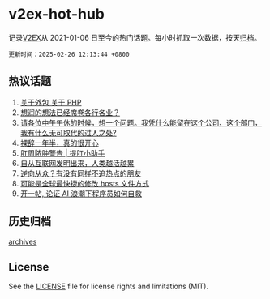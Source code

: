 # v2ex-hot-hub

 记录[V2EX](https://www.v2ex.com/)从 2021-01-06 日至今的热门话题。每小时抓取一次数据，按天[归档](archives)。

`更新时间：2025-02-26 12:13:44 +0800`

## 热议话题

1. [关于外包 关于 PHP](https://www.v2ex.com/t/1114241)
1. [想润的想法已经席卷各行各业？](https://www.v2ex.com/t/1114265)
1. [请各位中午午休的时候，想一个问题。我凭什么能留在这个公司、这个部门，我有什么无可取代的过人之处?](https://www.v2ex.com/t/1114119)
1. [裸辞一年半，真的很开心](https://www.v2ex.com/t/1114129)
1. [肛周脓肿警告 | 提肛小助手](https://www.v2ex.com/t/1114074)
1. [自从互联网发明出来，人类越活越累](https://www.v2ex.com/t/1114158)
1. [逆向从众？有没有同样不追热点的朋友](https://www.v2ex.com/t/1114223)
1. [可能是全球最快捷的修改 hosts 文件方式](https://www.v2ex.com/t/1114164)
1. [开一帖, 论证 AI 浪潮下程序员如何自救](https://www.v2ex.com/t/1114146)

## 历史归档

[archives](archives)

## License

See the [LICENSE](LICENSE) file for license rights and limitations (MIT).
